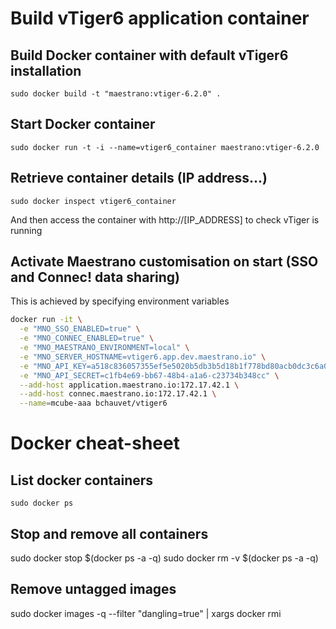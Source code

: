 # Build vTiger6 application container

## Build Docker container with default vTiger6 installation
`sudo docker build -t "maestrano:vtiger-6.2.0" .`

## Start Docker container
`sudo docker run -t -i --name=vtiger6_container maestrano:vtiger-6.2.0`

## Retrieve container details (IP address...)
`sudo docker inspect vtiger6_container`

And then access the container with http://[IP_ADDRESS] to check vTiger is running

## Activate Maestrano customisation on start (SSO and Connec! data sharing)
This is achieved by specifying environment variables

```bash
docker run -it \
  -e "MNO_SSO_ENABLED=true" \
  -e "MNO_CONNEC_ENABLED=true" \
  -e "MNO_MAESTRANO_ENVIRONMENT=local" \
  -e "MNO_SERVER_HOSTNAME=vtiger6.app.dev.maestrano.io" \
  -e "MNO_API_KEY=a518c836057355ef5e5020b5db3b5d18b1f778bd80acb0dc3c6a086645f4aa71" \
  -e "MNO_API_SECRET=c1fb4e69-bb67-48b4-a1a6-c23734b348cc" \
  --add-host application.maestrano.io:172.17.42.1 \
  --add-host connec.maestrano.io:172.17.42.1 \
  --name=mcube-aaa bchauvet/vtiger6
 ```

# Docker cheat-sheet

## List docker containers
`sudo docker ps`

## Stop and remove all containers
sudo docker stop $(docker ps -a -q)
sudo docker rm -v $(docker ps -a -q)

## Remove untagged images
sudo docker images -q --filter "dangling=true" | xargs docker rmi
